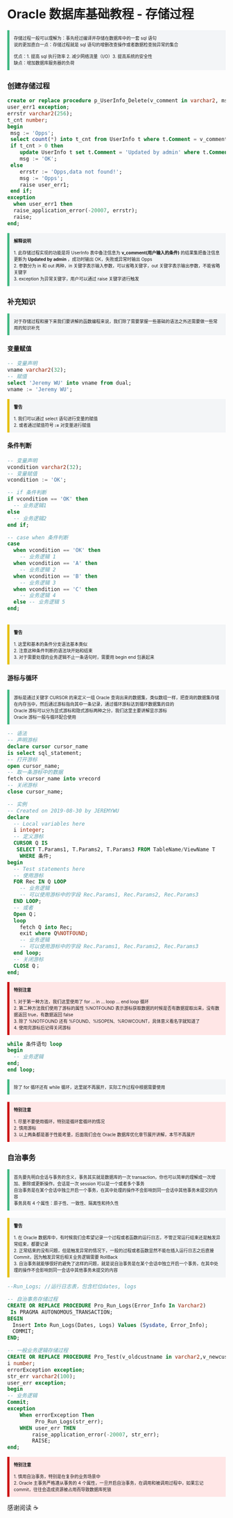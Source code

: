 # Oracle 数据库基础教程 - 存储过程

<section style="border-left: 5px solid #42b983; padding: 10px; background-color: #f3f5f7; font-size: 10px;">
    存储过程一般可以理解为：事先经过编译并存储在数据库中的一套 sql 语句
    <br>
    说的更加直白一点：存储过程就是 sql 语句的增删改查操作或者数据检查抛异常的集合
    <br><br>
    优点：1. 提高 sql 执行效率 2. 减少网络流量（I/O）3. 提高系统的安全性
    <br>
    缺点：增加数据库服务器的负荷
</section>

### 创建存储过程

```sql
create or replace procedure p_UserInfo_Delete(v_comment in varchar2, msg out varchar2) as
user_err1 exception;
errstr varchar2(256);
t_cnt number;
begin
 msg := 'Opps';
 select count(*) into t_cnt from UserInfo t where t.Comment = v_comment;
 if t_cnt > 0 then
 	update UserInfo t set t.Comment = 'Updated by admin' where t.Comment = v_comment;
 	msg := 'OK';
 else
 	errstr := 'Opps,data not found!';
 	msg := 'Opps';
 	raise user_err1;
 end if;
exception
  when user_err1 then
  raise_application_error(-20007, errstr);
  raise;
end;
```

<section style="border-left: 5px solid #42b983; padding: 10px; background-color: #f3f5f7; font-size: 10px;">
    <strong>解释说明</strong>
    <br><br>
    1. 此存储过程实现的功能是将 UserInfo 表中备注信息为 <strong>v_comment(用户输入的条件)</strong> 的结果集把备注信息更新为 <strong>Updated by admin</strong> ，成功时输出 OK，失败或异常时输出 Opps
    <br>
    2. 参数分为 in 和 out 两种，in 关键字表示输入参数，可以省略关键字，out 关键字表示输出参数，不能省略关键字
    <br>
    3. exception 为异常关键字，用户可以通过 raise 关键字进行触发
</section>

### 补充知识

<section style="border-left: 5px solid #42b983; padding: 10px; background-color: #f3f5f7; font-size: 10px;">
    对于存储过程和接下来我们要讲解的函数编程来说，我们除了需要掌握一些基础的语法之外还需要做一些常用的知识补充
</section>

#### 变量赋值

```sql
-- 变量声明
vname varchar2(32);
-- 赋值
select 'Jeremy WU' into vname from dual;
vname := 'Jeremy WU';
```

<section style="border-left: 5px solid #e7c000; padding: 10px; background-color: #f3f5f7; font-size: 10px;">
    <strong>警告</strong>
    <br><br>
    1. 我们可以通过 select 语句进行变量的赋值
    <br>
    2. 或者通过赋值符号 <strong>:=</strong> 对变量进行赋值
</section>

#### 条件判断

```sql
-- 变量声明
vcondition varchar2(32);
-- 变量赋值
vcondition := 'OK';

-- if 条件判断
if vcondition == 'OK' then
  -- 业务逻辑1
else
  -- 业务逻辑2
end if;

-- case when 条件判断
case 
  when vcondition == 'OK' then
    -- 业务逻辑 1
  when vcondition == 'A' then
  	-- 业务逻辑 2
  when vcondition == 'B' then
  	-- 业务逻辑 3
  when vcondition == 'C' then
  	-- 业务逻辑 4
  else -- 业务逻辑 5
end;
  
```

<section style="border-left: 5px solid #e7c000; padding: 10px; background-color: #f3f5f7; font-size: 10px;">
    <strong>警告</strong>
    <br><br>
    1. 这里和基本的条件分支语法基本类似
    <br>
    2. 注意这种条件判断的语法块开始和结束
    <br>
    3. 对于需要处理的业务逻辑不止一条语句时，需要用 begin end 包裹起来
</section>

#### 游标与循环

<section style="border-left: 5px solid #42b983; padding: 10px; background-color: #f3f5f7; font-size: 10px;">
    游标是通过关键字 CURSOR 的来定义一组 Oracle 查询出来的数据集，类似数组一样，把查询的数据集存储在内存当中，然后通过游标指向其中一条记录，通过循环游标达到循环数据集的目的
    <br>
    Oracle 游标可以分为显式游标和隐式游标两种之分，我们这里主要讲解显示游标
    <br>
    Oracle 游标一般与循环配合使用
</section>

```sql
-- 语法
-- 声明游标
declare cursor cursor_name
is select sql_statement;
-- 打开游标
open cursor_name;
-- 取一条游标中的数据
fetch cursor_name into vrecord
-- 关闭游标
close cursor_name;
```

```sql
-- 实例
-- Created on 2019-08-30 by JEREMYWU
declare
  -- Local variables here
  i integer;
  -- 定义游标
  CURSOR Q IS
   SELECT T.Params1, T.Params2, T.Params3 FROM TableName/ViewName T
    WHERE 条件;
begin
  -- Test statements here
  -- 使用游标
  FOR Rec IN Q LOOP
    -- 业务逻辑
    -- 可以使用游标中的字段 Rec.Params1, Rec.Params2, Rec.Params3
  END LOOP;
  -- 或者
  Open Q；
  loop
  	fetch Q into Rec;
  	exit where Q%NOTFOUND;
  	-- 业务逻辑
  	-- 可以使用游标中的字段 Rec.Params1, Rec.Params2, Rec.Params3
  end loop;
  -- 关闭游标
  CLOSE Q；
end;
```

<section style="border-left: 5px solid #cc0000; padding: 10px; background-color: #ffe6e6; font-size: 10px;">
    <strong>特别注意</strong>
    <br><br>
    1. 对于第一种方法，我们这里使用了 for ... in ... loop ... end loop 循环
    <br>
    2. 第二种方法我们使用了游标的属性 %NOTFOUND 表示游标获取数据的时候是否有数据提取出来，没有数据返回 true，有数据返回 false
    <br>
    3. 除了 %NOTFOUND 还有 %FOUND、%ISOPEN、%ROWCOUNT，具体意义看名字就知道了
    <br>
    4. 使用完游标后记得关闭游标
</section>

```sql
while 条件语句 loop 
begin 
  -- 业务逻辑
end; 
end loop;
```

<section style="border-left: 5px solid #42b983; padding: 10px; background-color: #f3f5f7; font-size: 10px;">
    除了 for 循环还有 while 循环，这里就不再展开，实际工作过程中根据需要使用
</section>

<br>

<section style="border-left: 5px solid #cc0000; padding: 10px; background-color: #ffe6e6; font-size: 10px;">
    <strong>特别注意</strong>
    <br><br>
    1. 尽量不要使用循环，特别是循环套循环的情况
    <br>
    2. 慎用游标
    <br>
    3. 以上两条都是基于性能考量，后面我们会在 Oracle 数据库优化章节展开讲解，本节不再展开
</section>

### 自治事务

<section style="border-left: 5px solid #42b983; padding: 10px; background-color: #f3f5f7; font-size: 10px;">
    首先要先明白会话与事务的含义，事务其实就是数据库的一次 transaction，你也可以简单的理解成一次增加、删除或更新操作。会话是一次 session 可以是一个或者多个事务
    <br>
    自治事务是在某个会话中独立开启一个事务，在其中处理的操作不会影响到同一会话中其他事务未提交的内容
    <br>
    事务具有 4 个属性：原子性、一致性、隔离性和持久性
</section>

<br>

<section style="border-left: 5px solid #e7c000; padding: 10px; background-color: #f3f5f7; font-size: 10px;">
    <strong>警告</strong>
    <br><br>
    1. 在 Oracle 数据库中，有时候我们会希望记录一个过程或者函数的运行日志，不管正常运行结束还是触发异常结束，都要记录
	<br>
    2. 正常结束的没有问题，但是触发异常的情况下，一般的过程或者函数显然不能在插入运行日志之后直接 Commit，因为触发异常后相关业务逻辑需要 RollBack
    <br>
    3. 自治事务就能够很好的避免了这样的问题，就是说自治事务是在某个会话中独立开启一个事务，在其中处理的操作不会影响到同一会话中其他事务未提交的内容
</section>

```sql
--Run_Logs; //运行日志表，包含栏位dates, logs

-- 自治事务存储过程
CREATE OR REPLACE PROCEDURE Pro_Run_Logs(Error_Info In Varchar2)
 Is PRAGMA AUTONOMOUS_TRANSACTION;
BEGIN
　Insert Into Run_Logs(Dates, Logs) Values (Sysdate, Error_Info);
　COMMIT;
END;

-- 一般业务逻辑存储过程
CREATE OR REPLACE PROCEDURE Pro_Test(v_oldcustname in varchar2,v_newcustname in varchar2) is
i number;
errorException exception;
str_err varchar2(100);
user_err exception;
begin
-- 业务逻辑
Commit;
exception
    When errorException Then
         Pro_Run_Logs(str_err);
    WHEN user_err THEN
        raise_application_error(-20007, str_err);
        RAISE;
end;
```

<section style="border-left: 5px solid #cc0000; padding: 10px; background-color: #ffe6e6; font-size: 10px;">
    <strong>特别注意</strong>
    <br><br>
    1. 慎用自治事务，特别是在复杂的业务场景中
    <br>
    2. Oracle 主事务严格遵从事务的 4 个属性，一旦开启自治事务，在调用和被调用过程中，如果忘记 commit，往往会造成资源被占用而导致数据库死锁
</section>

感谢阅读 :coffee:

